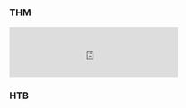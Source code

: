 ### THM
<div class="not-prose my-6">
  <div class="mx-auto max-w-[800px] bg-white rounded-xl shadow p-4">
    <iframe
      src="https://tryhackme.com/api/v2/badges/public-profile?userPublicId=4898114"
      title="Badge TryHackMe"
      class="block w-full"
      style="height:90px;border:0;"
      loading="lazy"
      referrerpolicy="no-referrer">
    </iframe>
  </div>
</div>



### HTB